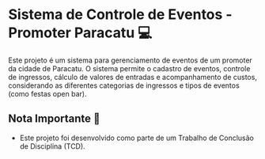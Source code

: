 # Sistema de Controle de Eventos - Promoter Paracatu :computer:

Este projeto é um sistema para gerenciamento de eventos de um promoter da cidade de Paracatu. O sistema permite o cadastro de eventos, controle de ingressos, cálculo de valores de entradas e acompanhamento de custos, considerando as diferentes categorias de ingressos e tipos de eventos (como festas open bar).

## Nota Importante :memo:

- Este projeto foi desenvolvido como parte de um Trabalho de Conclusão de Disciplina (TCD).



